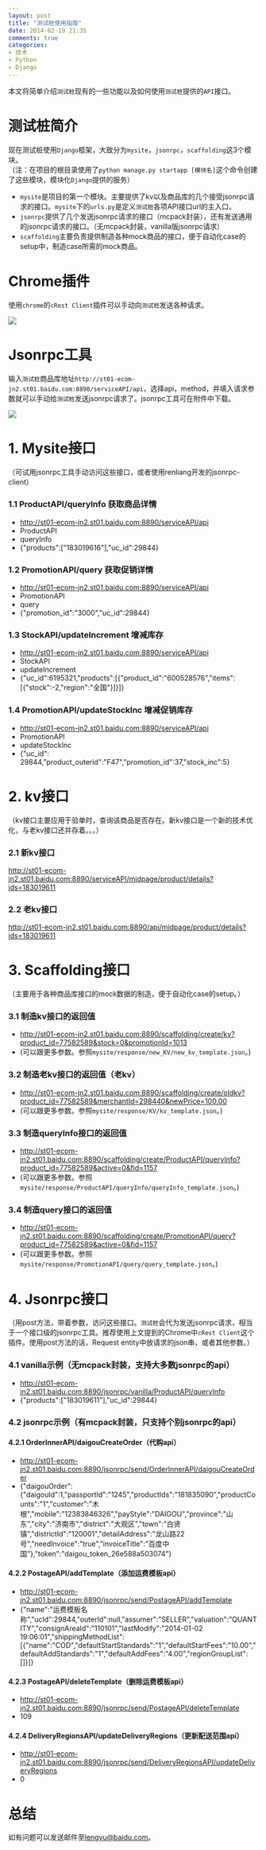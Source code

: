 ```yaml
---
layout: post
title: "测试桩使用指南"
date: 2014-02-19 21:35
comments: true
categories: 
- 技术
- Python
- Django
---
```

本文将简单介绍`测试桩`现有的一些功能以及如何使用`测试桩`提供的`API`接口。

<!--more-->

# 测试桩简介

现在测试桩使用`Django`框架，大致分为`mysite`，`jsonrpc`，`scaffolding`这3个模块。  
（注：在项目的根目录使用了`python manage.py startapp [模块名]`这个命令创建了这些模块，模块化`Django`提供的服务）

- `mysite`是项目的第一个模块。主要提供了kv以及商品库的几个接受jsonrpc请求的接口。`mysite`下的`urls.py`是定义`测试桩`各项API接口url的主入口。  
- `jsonrpc`提供了几个发送jsonrpc请求的接口（mcpack封装），还有发送通用的jsonrpc请求的接口。（无mcpack封装，vanilla版jsonrpc请求）  
- `scaffolding`主要负责提供制造各种mock商品的接口，便于自动化case的setup中，制造case所需的mock商品。  

# Chrome插件

使用`chrome`的`cRest Client`插件可以手动向`测试桩`发送各种请求。

![](http://i.imgur.com/oJEztF2.jpg)

# Jsonrpc工具

输入`测试桩`商品库地址`http://st01-ecom-jn2.st01.baidu.com:8890/serviceAPI/api`，选择api，method，并填入请求参数就可以手动给`测试桩`发送jsonrpc请求了。jsonrpc工具可在附件中下载。

![](http://i.imgur.com/ALJTrbi.jpg)

# 1. Mysite接口 

（可试用jsonrpc工具手动访问这些接口，或者使用renliang开发的jsonrpc-client）

### 1.1 ProductAPI/queryInfo 获取商品详情

- http://st01-ecom-jn2.st01.baidu.com:8890/serviceAPI/api
- ProductAPI
- queryInfo
- {"products":["183019616"],"uc_id":29844}

### 1.2 PromotionAPI/query 获取促销详情

- http://st01-ecom-jn2.st01.baidu.com:8890/serviceAPI/api
- PromotionAPI
- query
- {"promotion_id":"3000","uc_id":29844}

### 1.3 StockAPI/updateIncrement 增减库存

- http://st01-ecom-jn2.st01.baidu.com:8890/serviceAPI/api
- StockAPI
- updateIncrement
- {"uc_id":6195321,"products":[{"product_id":"600528576","items":[{"stock":-2,"region":"全国"}]}]}

### 1.4 PromotionAPI/updateStockInc 增减促销库存

- http://st01-ecom-jn2.st01.baidu.com:8890/serviceAPI/api
- PromotionAPI
- updateStockInc
- {"uc_id": 29844,"product_outerid":"F47","promotion_id":37,"stock_inc":5}

# 2. kv接口

（kv接口主要应用于验单时，查询该商品是否存在。新kv接口是一个新的技术优化，与老kv接口还并存着。。。）

### 2.1 新kv接口

http://st01-ecom-jn2.st01.baidu.com:8890/serviceAPI/midpage/product/details?ids=183019611  

### 2.2 老kv接口

http://st01-ecom-jn2.st01.baidu.com:8890/api/midpage/product/details?ids=183019611  

# 3. Scaffolding接口

（主要用于各种商品库接口的mock数据的制造，便于自动化case的setup。）

### 3.1 制造kv接口的返回值

- http://st01-ecom-jn2.st01.baidu.com:8890/scaffolding/create/kv?product_id=77582589&stock=0&promotionId=1013
- (可以跟更多参数。参照`mysite/response/new_KV/new_kv_template.json`。)

### 3.2 制造老kv接口的返回值（老kv）

- http://st01-ecom-jn2.st01.baidu.com:8890/scaffolding/create/oldkv?product_id=77582589&merchantId=298440&newPrice=100.00  
- (可以跟更多参数。参照`mysite/response/KV/kv_template.json`。)

### 3.3 制造queryInfo接口的返回值

- http://st01-ecom-jn2.st01.baidu.com:8890/scaffolding/create/ProductAPI/queryInfo?product_id=77582589&active=0&fid=1157  
- (可以跟更多参数。参照`mysite/response/ProductAPI/queryInfo/queryInfo_template.json`。)

### 3.4 制造query接口的返回值

- http://st01-ecom-jn2.st01.baidu.com:8890/scaffolding/create/PromotionAPI/query?product_id=77582589&active=0&fid=1157  
- (可以跟更多参数。参照`mysite/response/PromotionAPI/query/query_template.json`。)

# 4. Jsonrpc接口

（用post方法，带着参数，访问这些接口。`测试桩`会代为发送jsonrpc请求，相当于一个接口级的jsonrpc工具。推荐使用上文提到的Chrome中`cRest Client`这个插件。使用post方法的话，Request entity中放请求的json串，或者其他参数。）

### 4.1 vanilla示例（无mcpack封装，支持大多数jsonrpc的api）

- http://st01-ecom-jn2.st01.baidu.com:8890/jsonrpc/vanilla/ProductAPI/queryInfo
- {"products":["183019611"],"uc_id":29844}

### 4.2 jsonrpc示例（有mcpack封装，只支持个别jsonrpc的api）

#### 4.2.1 OrderInnerAPI/daigouCreateOrder（代购api）

- http://st01-ecom-jn2.st01.baidu.com:8890/jsonrpc/send/OrderInnerAPI/daigouCreateOrder
- {"daigouOrder":{"daigouId":1,"passportId":"1245","productIds":"181835090","productCounts":"1","customer":"木根","mobile":"12383846326","payStyle":"DAIGOU","province":"山东","city":"济南市","district":"大观区","town":"白贤镇","districtId":"120001","detailAddress":"龙山路22号","needInvoice":"true","invoiceTitle":"百度中国"},"token":"daigou_token_26e588a503074"}

#### 4.2.2 PostageAPI/addTemplate（添加运费模板api）

- http://st01-ecom-jn2.st01.baidu.com:8890/jsonrpc/send/PostageAPI/addTemplate
- {"name":"运费模板名称","ucId":29844,"outerId":null,"assumer":"SELLER","valuation":"QUANTITY","consignAreaId":"110101","lastModify":"2014-01-02 19:06:01","shippingMethodList":[{"name":"COD","defaultStartStandards":"1","defaultStartFees":"10.00","defaultAddStandards":"1","defaultAddFees":"4.00","regionGroupList":[]}]}

#### 4.2.3 PostageAPI/deleteTemplate（删除运费模板api）

- http://st01-ecom-jn2.st01.baidu.com:8890/jsonrpc/send/PostageAPI/deleteTemplate
- 109

#### 4.2.4 DeliveryRegionsAPI/updateDeliveryRegions（更新配送范围api）

- http://st01-ecom-jn2.st01.baidu.com:8890/jsonrpc/send/DeliveryRegionsAPI/updateDeliveryRegions
- 0

# 总结

如有问题可以发送邮件至[lengyu@baidu.com](mailto:lengyu@baidu.com)。
